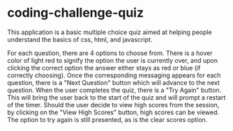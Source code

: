# coding-challenge-quiz

This application is a basic multiple choice quiz aimed at helping people understand the basics of css, html, and javascript. 

For each question, there are 4 options to choose from. There is a hover color of light red to signify the option the user is currently over, and upon clicking the correct option the answer either stays as red or blue (if correctly choosing). Once the corresponding messaging appears for each question, there is a "Next Question" button which will advance to the next question. When the user completes the quiz, there is a "Try Again" button. This will bring the user back to the start of the quiz and will prompt a restart of the timer. Should the user decide to view high scores from the session, by clicking on the "View High Scores" button, high scores can be viewed. The option to try again is still presented, as is the clear scores option.

